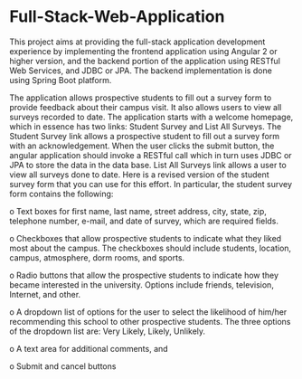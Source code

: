 # Full-Stack-Web-Application

This project aims at providing the full-stack application development experience by implementing the frontend application using Angular 2 or higher version, and the backend portion of the application using RESTful Web Services, and JDBC or JPA. The backend implementation is done using Spring Boot platform.

The application allows prospective students to fill out a survey form to provide feedback about their campus visit. It also allows users to view all surveys recorded to date. The application starts with a welcome homepage, which in essence has two links: Student Survey and List All Surveys. The Student Survey link allows a prospective student to fill out a survey form with an acknowledgement. When the user clicks the submit button, the angular application should invoke a RESTful call which in turn uses JDBC or JPA to store the data in the data base. List All Surveys link allows a user to view all surveys done to date. Here is a revised version of the student survey form that you can use for this effort. In particular, the student survey form contains the following:

o Text boxes for first name, last name, street address, city, state, zip, telephone number, e-mail, and date of survey, which are required fields.

o Checkboxes that allow prospective students to indicate what they liked most about the campus. The checkboxes should include students, location, campus,
atmosphere, dorm rooms, and sports.

o Radio buttons that allow the prospective students to indicate how they became interested in the university. Options include friends, television, Internet, and other.

o A dropdown list of options for the user to select the likelihood of him/her recommending this school to other prospective students. The three options of the dropdown list are: Very Likely, Likely, Unlikely.

o A text area for additional comments, and

o Submit and cancel buttons
